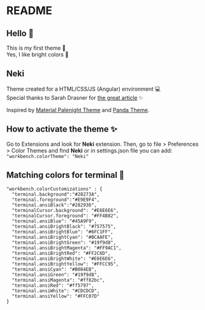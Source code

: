 # README

## Hello 👋

This is my first theme 🤟  
Yes, I like bright colors 🦄

## Neki

Theme created for a HTML/CSS/JS (Angular) environment 💻  
Special thanks to Sarah Drasner for [the great article](https://css-tricks.com/creating-a-vs-code-theme/) ✨

Inspired by [Material Palenight Theme](https://marketplace.visualstudio.com/items?itemName=whizkydee.material-palenight-theme) and [Panda Theme](https://marketplace.visualstudio.com/items?itemName=tinkertrain.theme-panda).

## How to activate the theme ✨

Go to Extensions and look for **Neki** extension.
Then, go to file > Preferences > Color Themes and find **Neki** or in settings.json file you can add:
`"workbench.colorTheme": "Neki"`

## Matching colors for terminal 🌸

    "workbench.colorCustomizations" : {
      "terminal.background":"#28273A",
      "terminal.foreground":"#E9E9F4",
      "terminal.ansiBlack":"#282936",
      "terminalCursor.background": "#E6E6E6",
      "terminalCursor.foreground": "#FF4B82",
      "terminal.ansiBlue": "#45A9F9",
      "terminal.ansiBrightBlack": "#757575",
      "terminal.ansiBrightBlue": "#6FC1FF",
      "terminal.ansiBrightCyan": "#BCAAFE",
      "terminal.ansiBrightGreen": "#19f9d8",
      "terminal.ansiBrightMagenta": "#FF9AC1",
      "terminal.ansiBrightRed": "#FF2C6D",
      "terminal.ansiBrightWhite": "#E6E6E6",
      "terminal.ansiBrightYellow": "#FFCC95",
      "terminal.ansiCyan": "#B084EB",
      "terminal.ansiGreen": "#19f9d8",
      "terminal.ansiMagenta": "#ff82bc",
      "terminal.ansiRed": "#ff5797",
      "terminal.ansiWhite": "#CDCDCD",
      "terminal.ansiYellow": "#FFC07D"
    }
